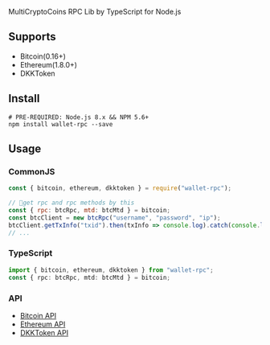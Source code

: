 MultiCryptoCoins RPC Lib by TypeScript for Node.js

## Supports

* Bitcoin(0.16+)
* Ethereum(1.8.0+)
* DKKToken

## Install

```shell
# PRE-REQUIRED: Node.js 8.x && NPM 5.6+
npm install wallet-rpc --save
```

## Usage

### CommonJS

```js
const { bitcoin, ethereum, dkktoken } = require("wallet-rpc");

// get rpc and rpc methods by this
const { rpc: btcRpc, mtd: btcMtd } = bitcoin;
const btcClient = new btcRpc("username", "password", "ip");
btcClient.getTxInfo("txid").then(txInfo => console.log).catch(console.log)
// ...
```

### TypeScript

```typescript
import { bitcoin, ethereum, dkktoken } from "wallet-rpc";
const { rpc: btcRpc, mtd: btcMtd } = bitcoin;
```

### API

- [Bitcoin API](./types/bitcoin/rpc.d.ts)
- [Ethereum API](./types/bitcoin/rpc.d.ts)
- [DKKToken API](./types/bitcoin/rpc.d.ts)